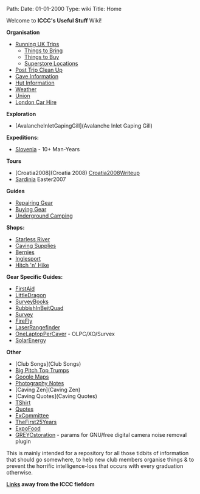 Path: 
Date: 01-01-2000
Type: wiki
Title: Home

Welcome to **ICCC's Useful Stuff** Wiki!

**Organisation**

*   [Running UK Trips](RunningTripsUK)
    *   [Things to Bring](ThingsToBring)
    *   [Things to Buy](ThingsToBuy)
    *   [Superstore Locations](SuperStoresLocations)
*   [Post Trip Clean Up](WashingKit)
*   [Cave Information](CaveInformation)
*   [Hut Information](HutInformation)
*   [Weather](Weather)
*   [Union](Union)
*   [London Car Hire](LondonCarHire)

**Exploration**

*   [AvalancheInletGapingGill](Avalanche Inlet Gaping Gill)

**Expeditions:**

*   [Slovenia](Slovenia) - 10+ Man-Years

**Tours**

*   [Croatia2008](Croatia 2008) [Croatia2008Writeup](Croatia2008Writeup)
*   [Sardinia](Sardinia) Easter2007

**Guides**

*   [Repairing Gear](Repair)
*   [Buying Gear](Gear)
*   [Underground Camping](UndergroundCamping)

**Shops:**

*   [Starless River](http://www.starlessriver.com/)
*   [Caving Supplies](http://www.caving-supplies.co.uk/)
*   [Bernies](http://www.berniescafe.co.uk/)
*   [Inglesport](http://www.inglesport.com)
*   [Hitch 'n' Hike](http://www.hitchnhike.co.uk/)

**Gear Specific Guides:**

*   [FirstAid](FirstAid)
*   [LittleDragon](LittleDragon)
*   [SurveyBooks](SurveyBooks)
*   [RubbishInBeitQuad](RubbishInBeitQuad)
*   [Survey](Survey)
*   [FireFly](FireFly)
*   [LaserRangefinder](LaserRangefinder)
*   [OneLaptopPerCaver](OneLaptopPerCaver) - OLPC/XO/Survex
*   [SolarEnergy](SolarEnergy)

**Other**

*   [Club Songs](Club Songs)
*   [Big Pitch Top Trumps](BigPitchTopTrumps)
*   [Google Maps](GoogleMaps)
*   [Photography Notes](PhotographyNotes)
*   [Caving Zen](Caving Zen)
*   [Caving Quotes](Caving Quotes)
*   [TShirt](TShirt)
*   [Quotes](Quotes)
*   [ExCommittee](ExCommittee)
*   [TheFirst25Years](TheFirst25Years)
*   [ExpoFood](ExpoFood)
*   [GREYCstoration](GREYCstoration) - params for GNU/free digital camera noise removal plugin

This is mainly intended for a repository for all those tidbits of information that should go somewhere, to help new club members organise things & to prevent the horrific intelligence-loss that occurs with every graduation otherwise.

**[Links](Links) away from the ICCC fiefdom**
